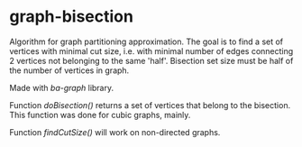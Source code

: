 # graph-bisection
Algorithm for graph partitioning approximation. The goal is to find a set of vertices with minimal cut size, i.e. with minimal number of edges connecting 2 vertices not belonging to the same 'half'. Bisection set size must be half of the number of vertices in graph.

Made with _ba-graph_ library.

Function _doBisection()_ returns a set of vertices that belong to the bisection.
This function was done for cubic graphs, mainly.

Function _findCutSize()_ will work on non-directed graphs.
